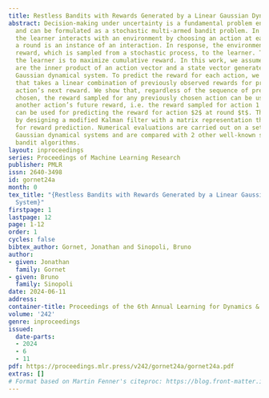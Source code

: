 ```yaml
---
title: Restless Bandits with Rewards Generated by a Linear Gaussian Dynamical System
abstract: Decision-making under uncertainty is a fundamental problem encountered frequently
  and can be formulated as a stochastic multi-armed bandit problem. In the problem,
  the learner interacts with an environment by choosing an action at each round, where
  a round is an instance of an interaction. In response, the environment reveals a
  reward, which is sampled from a stochastic process, to the learner. The goal of
  the learner is to maximize cumulative reward. In this work, we assume that the rewards
  are the inner product of an action vector and a state vector generated by a linear
  Gaussian dynamical system. To predict the reward for each action, we propose a method
  that takes a linear combination of previously observed rewards for predicting each
  action’s next reward. We show that, regardless of the sequence of previous actions
  chosen, the reward sampled for any previously chosen action can be used for predicting
  another action’s future reward, i.e. the reward sampled for action 1 at round $t-1$
  can be used for predicting the reward for action $2$ at round $t$. This is accomplished
  by designing a modified Kalman filter with a matrix representation that can be learned
  for reward prediction. Numerical evaluations are carried out on a set of linear
  Gaussian dynamical systems and are compared with 2 other well-known stochastic multi-armed
  bandit algorithms.
layout: inproceedings
series: Proceedings of Machine Learning Research
publisher: PMLR
issn: 2640-3498
id: gornet24a
month: 0
tex_title: "{Restless Bandits with Rewards Generated by a Linear Gaussian Dynamical
  System}"
firstpage: 1
lastpage: 12
page: 1-12
order: 1
cycles: false
bibtex_author: Gornet, Jonathan and Sinopoli, Bruno
author:
- given: Jonathan
  family: Gornet
- given: Bruno
  family: Sinopoli
date: 2024-06-11
address:
container-title: Proceedings of the 6th Annual Learning for Dynamics & Control Conference
volume: '242'
genre: inproceedings
issued:
  date-parts:
  - 2024
  - 6
  - 11
pdf: https://proceedings.mlr.press/v242/gornet24a/gornet24a.pdf
extras: []
# Format based on Martin Fenner's citeproc: https://blog.front-matter.io/posts/citeproc-yaml-for-bibliographies/
---
```

